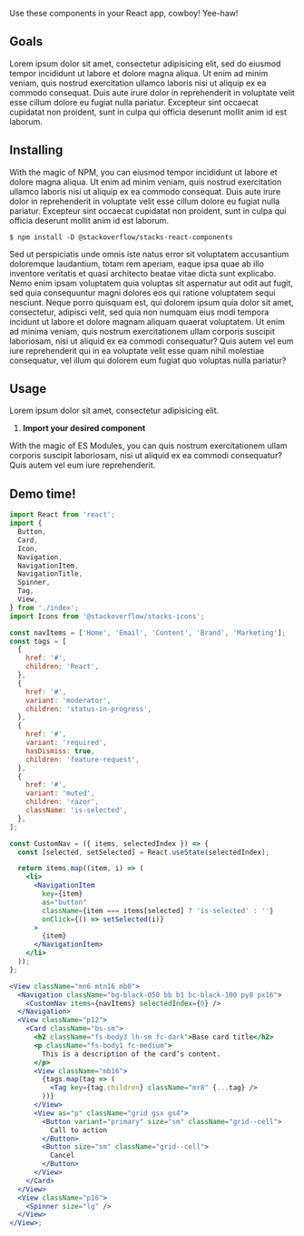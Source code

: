 Use these components in your React app, cowboy! Yee-haw!

## Goals

Lorem ipsum dolor sit amet, consectetur adipisicing elit, sed do eiusmod tempor incididunt ut labore et dolore magna aliqua. Ut enim ad minim veniam, quis nostrud exercitation ullamco laboris nisi ut aliquip ex ea commodo consequat. Duis aute irure dolor in reprehenderit in voluptate velit esse cillum dolore eu fugiat nulla pariatur. Excepteur sint occaecat cupidatat non proident, sunt in culpa qui officia deserunt mollit anim id est laborum.

## Installing

With the magic of NPM, you can eiusmod tempor incididunt ut labore et dolore magna aliqua. Ut enim ad minim veniam, quis nostrud exercitation ullamco laboris nisi ut aliquip ex ea commodo consequat. Duis aute irure dolor in reprehenderit in voluptate velit esse cillum dolore eu fugiat nulla pariatur. Excepteur sint occaecat cupidatat non proident, sunt in culpa qui officia deserunt mollit anim id est laborum.

```shell
$ npm install -D @stackoverflow/stacks-react-components
```

Sed ut perspiciatis unde omnis iste natus error sit voluptatem accusantium doloremque laudantium, totam rem aperiam, eaque ipsa quae ab illo inventore veritatis et quasi architecto beatae vitae dicta sunt explicabo. Nemo enim ipsam voluptatem quia voluptas sit aspernatur aut odit aut fugit, sed quia consequuntur magni dolores eos qui ratione voluptatem sequi nesciunt. Neque porro quisquam est, qui dolorem ipsum quia dolor sit amet, consectetur, adipisci velit, sed quia non numquam eius modi tempora incidunt ut labore et dolore magnam aliquam quaerat voluptatem. Ut enim ad minima veniam, quis nostrum exercitationem ullam corporis suscipit laboriosam, nisi ut aliquid ex ea commodi consequatur? Quis autem vel eum iure reprehenderit qui in ea voluptate velit esse quam nihil molestiae consequatur, vel illum qui dolorem eum fugiat quo voluptas nulla pariatur?

## Usage

Lorem ipsum dolor sit amet, consectetur adipisicing elit.

1. **Import your desired component**

With the magic of ES Modules, you can quis nostrum exercitationem ullam corporis suscipit laboriosam, nisi ut aliquid ex ea commodi consequatur? Quis autem vel eum iure reprehenderit.

## Demo time!

```jsx padded
import React from 'react';
import {
  Button,
  Card,
  Icon,
  Navigation,
  NavigationItem,
  NavigationTitle,
  Spinner,
  Tag,
  View,
} from './index';
import Icons from '@stackoverflow/stacks-icons';

const navItems = ['Home', 'Email', 'Content', 'Brand', 'Marketing'];
const tags = [
  {
    href: '#',
    children: 'React',
  },
  {
    href: '#',
    variant: 'moderator',
    children: 'status-in-progress',
  },
  {
    href: '#',
    variant: 'required',
    hasDismiss: true,
    children: 'feature-request',
  },
  {
    href: '#',
    variant: 'muted',
    children: 'razor',
    className: 'is-selected',
  },
];

const CustomNav = ({ items, selectedIndex }) => {
  const [selected, setSelected] = React.useState(selectedIndex);

  return items.map((item, i) => (
    <li>
      <NavigationItem
        key={item}
        as="button"
        className={item === items[selected] ? 'is-selected' : ''}
        onClick={() => setSelected(i)}
      >
        {item}
      </NavigationItem>
    </li>
  ));
};

<View className="mn6 mtn16 mb0">
  <Navigation className="bg-black-050 bb b1 bc-black-100 py8 px16">
    <CustomNav items={navItems} selectedIndex={0} />
  </Navigation>
  <View className="p12">
    <Card className="bs-sm">
      <h2 className="fs-body3 lh-sm fc-dark">Base card title</h2>
      <p className="fs-body1 fc-medium">
        This is a description of the card’s content.
      </p>
      <View className="mb16">
        {tags.map(tag => (
          <Tag key={tag.children} className="mr8" {...tag} />
        ))}
      </View>
      <View as="p" className="grid gsx gs4">
        <Button variant="primary" size="sm" className="grid--cell">
          Call to action
        </Button>
        <Button size="sm" className="grid--cell">
          Cancel
        </Button>
      </View>
    </Card>
  </View>
  <View className="p16">
    <Spinner size="lg" />
  </View>
</View>;
```
